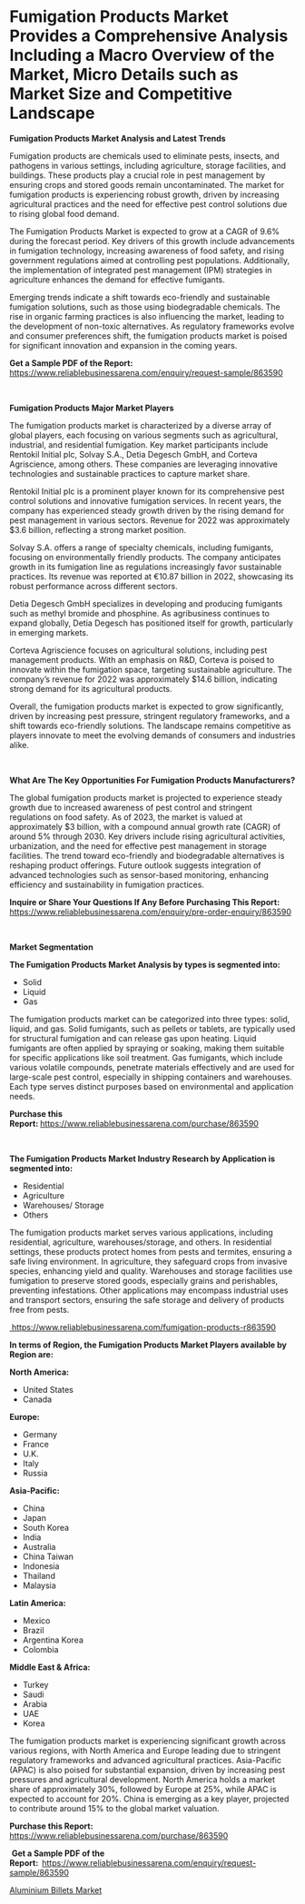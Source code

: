 <p><h1>Fumigation Products Market Provides a Comprehensive Analysis Including a Macro Overview of the Market, Micro Details such as Market Size and Competitive Landscape</h1></p><p><strong>Fumigation Products Market Analysis and Latest Trends</strong></p>
<p><p>Fumigation products are chemicals used to eliminate pests, insects, and pathogens in various settings, including agriculture, storage facilities, and buildings. These products play a crucial role in pest management by ensuring crops and stored goods remain uncontaminated. The market for fumigation products is experiencing robust growth, driven by increasing agricultural practices and the need for effective pest control solutions due to rising global food demand.</p><p>The Fumigation Products Market is expected to grow at a CAGR of 9.6% during the forecast period. Key drivers of this growth include advancements in fumigation technology, increasing awareness of food safety, and rising government regulations aimed at controlling pest populations. Additionally, the implementation of integrated pest management (IPM) strategies in agriculture enhances the demand for effective fumigants.</p><p>Emerging trends indicate a shift towards eco-friendly and sustainable fumigation solutions, such as those using biodegradable chemicals. The rise in organic farming practices is also influencing the market, leading to the development of non-toxic alternatives. As regulatory frameworks evolve and consumer preferences shift, the fumigation products market is poised for significant innovation and expansion in the coming years.</p></p>
<p><strong>Get a Sample PDF of the Report:&nbsp;</strong> <a href="https://www.reliablebusinessarena.com/enquiry/request-sample/863590?utm_campaign=3443&utm_medium=2&utm_source=Github&utm_content=ia&utm_term=02042025&utm_id=fumigation-products">https://www.reliablebusinessarena.com/enquiry/request-sample/863590</a></p>
<p>&nbsp;</p>
<p><strong>Fumigation Products Major Market Players</strong></p>
<p><p>The fumigation products market is characterized by a diverse array of global players, each focusing on various segments such as agricultural, industrial, and residential fumigation. Key market participants include Rentokil Initial plc, Solvay S.A., Detia Degesch GmbH, and Corteva Agriscience, among others. These companies are leveraging innovative technologies and sustainable practices to capture market share.</p><p>Rentokil Initial plc is a prominent player known for its comprehensive pest control solutions and innovative fumigation services. In recent years, the company has experienced steady growth driven by the rising demand for pest management in various sectors. Revenue for 2022 was approximately $3.6 billion, reflecting a strong market position.</p><p>Solvay S.A. offers a range of specialty chemicals, including fumigants, focusing on environmentally friendly products. The company anticipates growth in its fumigation line as regulations increasingly favor sustainable practices. Its revenue was reported at €10.87 billion in 2022, showcasing its robust performance across different sectors.</p><p>Detia Degesch GmbH specializes in developing and producing fumigants such as methyl bromide and phosphine. As agribusiness continues to expand globally, Detia Degesch has positioned itself for growth, particularly in emerging markets.</p><p>Corteva Agriscience focuses on agricultural solutions, including pest management products. With an emphasis on R&D, Corteva is poised to innovate within the fumigation space, targeting sustainable agriculture. The company’s revenue for 2022 was approximately $14.6 billion, indicating strong demand for its agricultural products.</p><p>Overall, the fumigation products market is expected to grow significantly, driven by increasing pest pressure, stringent regulatory frameworks, and a shift towards eco-friendly solutions. The landscape remains competitive as players innovate to meet the evolving demands of consumers and industries alike.</p></p>
<p>&nbsp;</p>
<p><strong>What Are The Key Opportunities For Fumigation Products Manufacturers?</strong></p>
<p><p>The global fumigation products market is projected to experience steady growth due to increased awareness of pest control and stringent regulations on food safety. As of 2023, the market is valued at approximately $3 billion, with a compound annual growth rate (CAGR) of around 5% through 2030. Key drivers include rising agricultural activities, urbanization, and the need for effective pest management in storage facilities. The trend toward eco-friendly and biodegradable alternatives is reshaping product offerings. Future outlook suggests integration of advanced technologies such as sensor-based monitoring, enhancing efficiency and sustainability in fumigation practices.</p></p>
<p><strong>Inquire or Share Your Questions If Any Before Purchasing This Report:</strong> <a href="https://www.reliablebusinessarena.com/enquiry/pre-order-enquiry/863590?utm_campaign=3443&utm_medium=2&utm_source=Github&utm_content=ia&utm_term=02042025&utm_id=fumigation-products">https://www.reliablebusinessarena.com/enquiry/pre-order-enquiry/863590</a></p>
<p>&nbsp;</p>
<p><strong>Market Segmentation</strong></p>
<p><strong>The Fumigation Products Market Analysis by types is segmented into:</strong></p>
<p><ul><li>Solid</li><li>Liquid</li><li>Gas</li></ul></p>
<p><p>The fumigation products market can be categorized into three types: solid, liquid, and gas. Solid fumigants, such as pellets or tablets, are typically used for structural fumigation and can release gas upon heating. Liquid fumigants are often applied by spraying or soaking, making them suitable for specific applications like soil treatment. Gas fumigants, which include various volatile compounds, penetrate materials effectively and are used for large-scale pest control, especially in shipping containers and warehouses. Each type serves distinct purposes based on environmental and application needs.</p></p>
<p><strong>Purchase this Report:&nbsp;</strong><a href="https://www.reliablebusinessarena.com/purchase/863590?utm_campaign=3443&utm_medium=2&utm_source=Github&utm_content=ia&utm_term=02042025&utm_id=fumigation-products">https://www.reliablebusinessarena.com/purchase/863590</a></p>
<p>&nbsp;</p>
<p><strong>The Fumigation Products Market Industry Research by Application is segmented into:</strong></p>
<p><ul><li>Residential</li><li>Agriculture</li><li>Warehouses/ Storage</li><li>Others</li></ul></p>
<p><p>The fumigation products market serves various applications, including residential, agriculture, warehouses/storage, and others. In residential settings, these products protect homes from pests and termites, ensuring a safe living environment. In agriculture, they safeguard crops from invasive species, enhancing yield and quality. Warehouses and storage facilities use fumigation to preserve stored goods, especially grains and perishables, preventing infestations. Other applications may encompass industrial uses and transport sectors, ensuring the safe storage and delivery of products free from pests.</p></p>
<p><a href="https://www.reliablebusinessarena.com/fumigation-products-r863590?utm_campaign=3443&utm_medium=2&utm_source=Github&utm_content=ia&utm_term=02042025&utm_id=fumigation-products">&nbsp;https://www.reliablebusinessarena.com/fumigation-products-r863590</a></p>
<p><strong>In terms of Region, the Fumigation Products Market Players available by Region are:</strong></p>
<p>
    <p> <strong> North America: </strong>
        <ul>
            <li>United States</li>
            <li>Canada</li>
        </ul>
        </p> 
    <p> <strong> Europe: </strong>
        <ul>
            <li>Germany</li>
            <li>France</li>
            <li>U.K.</li>
            <li>Italy</li>
            <li>Russia</li>
        </ul>
        </p> 
    <p> <strong> Asia-Pacific: </strong>
        <ul>
            <li>China</li>
            <li>Japan</li>
            <li>South Korea</li>
            <li>India</li>
            <li>Australia</li>
            <li>China Taiwan</li>
            <li>Indonesia</li>
            <li>Thailand</li>
            <li>Malaysia</li>
        </ul>
        </p> 
    <p> <strong> Latin America: </strong>
        <ul>
            <li>Mexico</li>
            <li>Brazil</li>
            <li>Argentina Korea</li>
            <li>Colombia</li>
        </ul>
        </p> 
    <p> <strong> Middle East & Africa: </strong>
        <ul>
            <li>Turkey</li>
            <li>Saudi</li>
            <li>Arabia</li>
            <li>UAE</li>
            <li>Korea</li>
        </ul>
    </p>
    </p>
<p><p>The fumigation products market is experiencing significant growth across various regions, with North America and Europe leading due to stringent regulatory frameworks and advanced agricultural practices. Asia-Pacific (APAC) is also poised for substantial expansion, driven by increasing pest pressures and agricultural development. North America holds a market share of approximately 30%, followed by Europe at 25%, while APAC is expected to account for 20%. China is emerging as a key player, projected to contribute around 15% to the global market valuation.</p></p>
<p><strong>Purchase this Report: </strong><a href="https://www.reliablebusinessarena.com/purchase/863590?utm_campaign=3443&utm_medium=2&utm_source=Github&utm_content=ia&utm_term=02042025&utm_id=fumigation-products">https://www.reliablebusinessarena.com/purchase/863590</a></p>
<p>&nbsp;<strong>Get a Sample PDF of the Report:&nbsp;&nbsp;</strong><a href="https://www.reliablebusinessarena.com/enquiry/request-sample/863590?utm_campaign=3443&utm_medium=2&utm_source=Github&utm_content=ia&utm_term=02042025&utm_id=fumigation-products">https://www.reliablebusinessarena.com/enquiry/request-sample/863590</a></p>
<p><strong></strong></p>
<p><p><a href="https://github.com/sirayedantte/Market-Research-Report-List-1/blob/main/aluminium-billets-market.md?utm_campaign=3443&utm_medium=2&utm_source=Github&utm_content=ia&utm_term=02042025&utm_id=fumigation-products">Aluminium Billets Market</a></p></p>